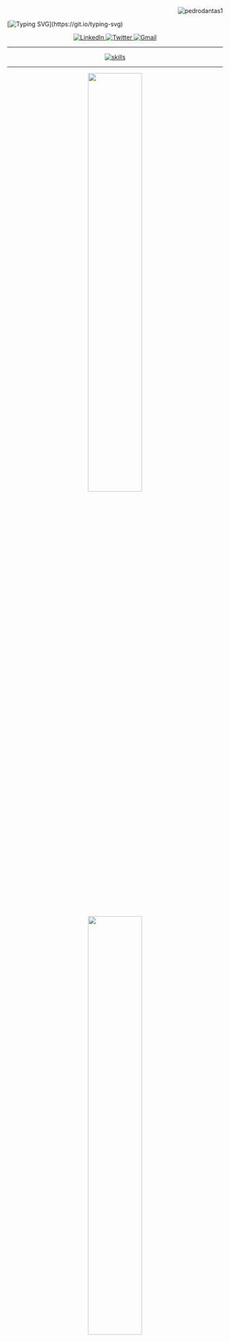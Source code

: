 <div align="right">
    <img src="https://komarev.com/ghpvc/?username=pedrodantas1&label=Profile%20views&color=E60000&style=for-the-badge" alt="pedrodantas1" />
</div>

[![Typing SVG](https://readme-typing-svg.demolab.com?font=Courgette&size=36&duration=1250&pause=600&color=E60000&center=true&vCenter=true&multiline=true&width=1000&height=150&lines=Oi%2C+me+chamo+Pedro+Dantas...;Sou+desenvolvedor+back-end+junior;Seja+bem-vind%40!)](https://git.io/typing-svg)

<!-- Socials -->

<div align="center">
    <a href="https://www.linkedin.com/in/pedrodantas1/">
        <img src="https://img.shields.io/badge/linkedin-%230077B5.svg?style=for-the-badge&logo=linkedin&logoColor=white" alt="LinkedIn">
    </a>
    <a href="https://twitter.com/pedoka7">
        <img src="https://img.shields.io/badge/Twitter-%231DA1F2.svg?style=for-the-badge&logo=Twitter&logoColor=white" alt="Twitter">
    </a>
    <a href="mailto:pedrood1232@gmail.com">
        <img src="https://img.shields.io/badge/Gmail-D14836?style=for-the-badge&logo=gmail&logoColor=white" alt="Gmail">
    </a>
</div>

-----------

<div align="center">
 
  [![skills](https://skillicons.dev/icons?i=java,spring,c,cpp,py,html,css,js,mysql,hibernate,git,maven&theme=light)](https://skillicons.dev)
  
</div>

-----------

<!-- Others -->

<div align="center">
    <p>
        <img style="height: auto; width: 50%;" src="https://github-readme-stats.vercel.app/api/top-langs?username=pedrodantas1&show_icons=true&theme=dracula&locale=en&layout=compact" />
    </p>
    <p>
        <img style="height: auto; width: 50%;" src="https://github-readme-stats.vercel.app/api?username=pedrodantas1&show_icons=true&theme=dracula&locale=en" />
    </p>
</div>

